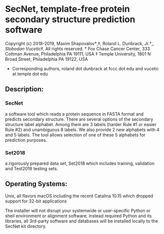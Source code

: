 # SecNet, template-free protein secondary structure prediction software

Copyright (c) 2018-2019, Maxim Shapovalov†,‡, Roland L. Dunbrack, Jr.†,*, Slobodan Vucetic‡,*
All rights reserved.
† Fox Chase Cancer Center, 333 Cottman Avenue, Philadelphia PA 19111, USA
‡ Temple University, 1801 N Broad Street, Philadelphia PA 19122, USA
* Corresponding authors, roland dot dunbrack at fccc dot edu and vucetic at temple dot edu

## Description:
### SecNet
a software tool which reads a protein sequence in FASTA format and predicts secondary structure. There are several options of the secondary structure label alphabet. Among them are 3 labels (harder Rule #1 or easier Rule #2) and unambiguous 8 labels. We also provide 2 new alphabets with 4 and 5 labels. The tool allows selection of one of these 5 alphabets for prediction purposes.

### Set2018
a rigorously prepared data set, Set2018 which includes training, validation and Test2018 testing sets.

## Operating Systems:

Unix, all flavors
macOS including the recent Catalina 10.15 which dropped support for 32-bit applications

The installer will not disrupt your systemwide or user-specific Python or shell environment or alignment software; instead required Python and its libraries, all 3rd-party software and databases will be installed locally to the SecNet kit directory.

